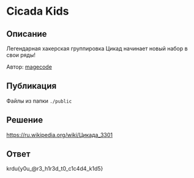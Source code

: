 # Cicada Kids

## Описание

Легендарная хакерская группировка Цикад начинает новый набор в свои ряды!

Автор: [magecode](https://t.me/magecode)

## Публикация

Файлы из папки `./public`

## Решение

https://ru.wikipedia.org/wiki/Цикада_3301

## Ответ

krdu{y0u_@r3_h1r3d_t0_c1c4d4_k1d5}